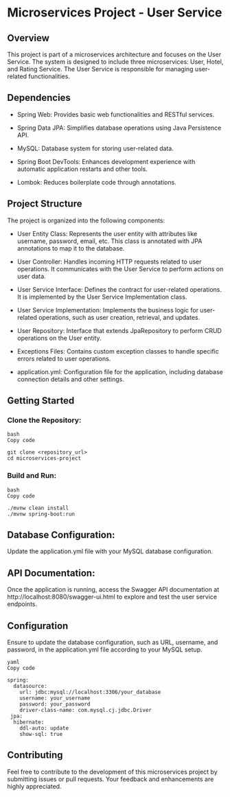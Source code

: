 # Microservices Project - User Service

## Overview

This project is part of a microservices architecture and focuses on the User Service. The system is designed to include three microservices: User, Hotel, and Rating Service. The User Service is responsible for managing user-related functionalities.

## Dependencies

- Spring Web: Provides basic web functionalities and RESTful services.

- Spring Data JPA: Simplifies database operations using Java Persistence API.

- MySQL: Database system for storing user-related data.

- Spring Boot DevTools: Enhances development experience with automatic application restarts and other tools.

- Lombok: Reduces boilerplate code through annotations.

## Project Structure

The project is organized into the following components:

- User Entity Class: Represents the user entity with attributes like username, password, email, etc. This class is annotated with JPA annotations to map it to the database.

- User Controller: Handles incoming HTTP requests related to user operations. It communicates with the User Service to perform actions on user data.

- User Service Interface: Defines the contract for user-related operations. It is implemented by the User Service Implementation class.

- User Service Implementation: Implements the business logic for user-related operations, such as user creation, retrieval, and updates.

- User Repository: Interface that extends JpaRepository to perform CRUD operations on the User entity.

- Exceptions Files: Contains custom exception classes to handle specific errors related to user operations.

- application.yml: Configuration file for the application, including database connection details and other settings.

## Getting Started

### Clone the Repository:

    bash
    Copy code
    
    git clone <repository_url>
    cd microservices-project

### Build and Run:

    bash
    Copy code

    ./mvnw clean install
    ./mvnw spring-boot:run

## Database Configuration:

Update the application.yml file with your MySQL database configuration.

## API Documentation:

Once the application is running, access the Swagger API documentation at http://localhost:8080/swagger-ui.html to explore and test the user service endpoints.

## Configuration

Ensure to update the database configuration, such as URL, username, and password, in the application.yml file according to your MySQL setup.

    yaml
    Copy code
    
    spring:
      datasource:
        url: jdbc:mysql://localhost:3306/your_database
        username: your_username
        password: your_password
        driver-class-name: com.mysql.cj.jdbc.Driver
     jpa:
      hibernate:
        ddl-auto: update
        show-sql: true

## Contributing

Feel free to contribute to the development of this microservices project by submitting issues or pull requests. Your feedback and enhancements are highly appreciated.
